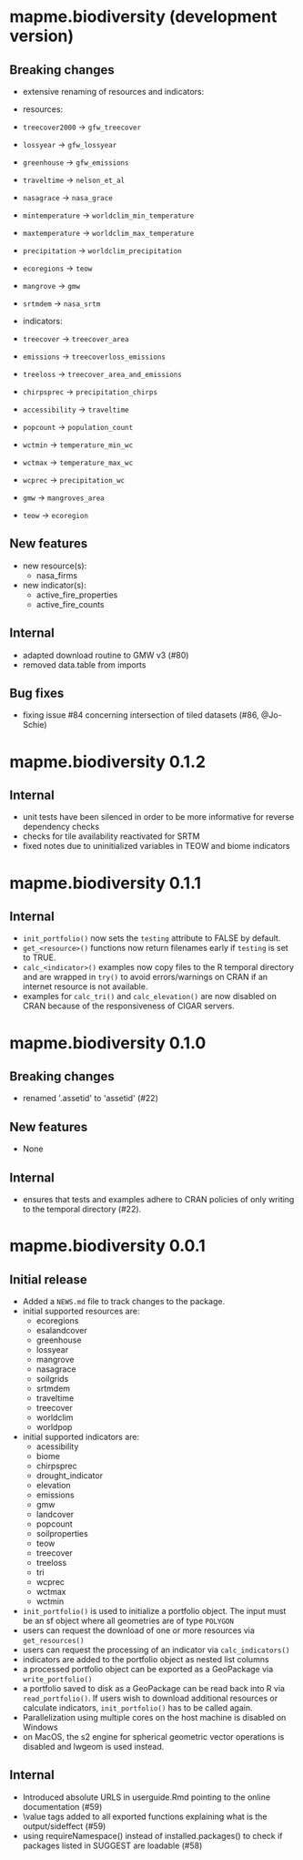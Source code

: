 # mapme.biodiversity (development version)

## Breaking changes
* extensive renaming of resources and indicators:

* resources:
* `treecover2000` -> `gfw_treecover`
* `lossyear` -> `gfw_lossyear`
* `greenhouse` -> `gfw_emissions`
* `traveltime` -> `nelson_et_al`
* `nasagrace` -> `nasa_grace` 
* `mintemperature` -> `worldclim_min_temperature`
* `maxtemperature` -> `worldclim_max_temperature`
* `precipitation` -> `worldclim_precipitation`
* `ecoregions` -> `teow`
* `mangrove` -> `gmw`
* `srtmdem` -> `nasa_srtm`

* indicators:
* `treecover` -> `treecover_area`
* `emissions` -> `treecoverloss_emissions`
* `treeloss` -> `treecover_area_and_emissions`
* `chirpsprec` -> `precipitation_chirps`
* `accessibility` -> `traveltime`
* `popcount` -> `population_count`
* `wctmin` -> `temperature_min_wc`
* `wctmax` -> `temperature_max_wc`
* `wcprec` -> `precipitation_wc`
* `gmw` -> `mangroves_area`
* `teow` -> `ecoregion`

## New features

- new resource(s):
  - nasa_firms
- new indicator(s):
  - active_fire_properties
  - active_fire_counts

## Internal

* adapted download routine to GMW v3 (#80)
* removed data.table from imports

## Bug fixes

* fixing issue #84 concerning intersection of tiled datasets (#86, @Jo-Schie)


# mapme.biodiversity 0.1.2

## Internal
* unit tests have been silenced in order to be more informative for reverse
dependency checks
* checks for tile availability reactivated for SRTM
* fixed notes due to uninitialized variables in TEOW and biome indicators

# mapme.biodiversity 0.1.1

## Internal
* `init_portfolio()` now sets the `testing` attribute to FALSE by default.
* `get_<resource>()` functions now return filenames early if `testing` is set to TRUE.
* `calc_<indicator>()` examples now copy files to the R temporal directory and are 
wrapped in `try()` to avoid errors/warnings on CRAN if an internet resource is not available.
* examples for `calc_tri()` and `calc_elevation()` are now disabled on CRAN because
of the responsiveness of CIGAR servers.

# mapme.biodiversity 0.1.0

## Breaking changes
* renamed '.assetid' to 'assetid' (#22)

## New features
* None

## Internal
* ensures that tests and examples adhere to CRAN policies of
only writing to the temporal directory (#22).

# mapme.biodiversity 0.0.1

## Initial release

* Added a `NEWS.md` file to track changes to the package.
* initial supported resources are:
  - ecoregions
  - esalandcover
  - greenhouse
  - lossyear
  - mangrove
  - nasagrace
  - soilgrids
  - srtmdem
  - traveltime
  - treecover
  - worldclim
  - worldpop
* initial supported indicators are: 
  - acessibility
  - biome
  - chirpsprec
  - drought_indicator
  - elevation
  - emissions
  - gmw
  - landcover
  - popcount
  - soilproperties
  - teow
  - treecover
  - treeloss
  - tri
  - wcprec
  - wctmax
  - wctmin
* `init_portfolio()` is used to initialize a portfolio object. The input must be
  an sf object where all geometries are of type `POLYGON`
* users can request the download of one or more resources via `get_resources()`
* users can request the processing of an indicator via `calc_indicators()`
* indicators are added to the portfolio object as nested list columns
* a processed portfolio object can be exported as a GeoPackage via `write_portfolio()`
* a portfolio saved to disk as a GeoPackage can be read back into R via `read_portfolio()`.
  If users wish to download additional resources or calculate indicators, `init_portfolio()`
  has to be called again.
* Parallelization using multiple cores on the host machine is disabled on Windows
* on MacOS, the s2 engine for spherical geometric vector operations is disabled and
  lwgeom is used instead.
  
## Internal

* Introduced absolute URLS in userguide.Rmd pointing to the online documentation (#59)
* \value tags added to all exported functions explaining what is the output/sideffect (#59)
* using requireNamespace() instead of installed.packages() to check if packages listed in SUGGEST are loadable (#58)
